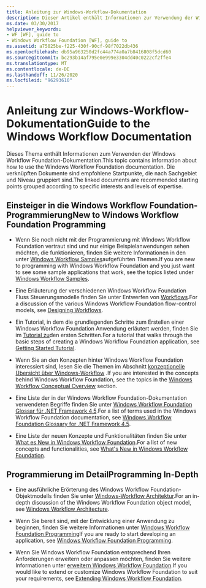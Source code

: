 ```yaml
---
title: Anleitung zur Windows-Workflow-Dokumentation
description: Dieser Artikel enthält Informationen zur Verwendung der Windows Workflow Foundation Dokumentation, gruppiert nach Interessen und Fachkenntnissen.
ms.date: 03/30/2017
helpviewer_keywords:
- WF [WF], guide to
- Windows Workflow Foundation [WF], guide to
ms.assetid: a75025be-f225-430f-90cf-98f7022db436
ms.openlocfilehash: db95a963250d2fc44a774a0a7b8416808f5dcd60
ms.sourcegitcommit: bc293b14af795e0e999e3304dd40c0222cf2ffe4
ms.translationtype: MT
ms.contentlocale: de-DE
ms.lasthandoff: 11/26/2020
ms.locfileid: "96293610"
---
```

# <a name="guide-to-the-windows-workflow-documentation"></a><span data-ttu-id="98537-103">Anleitung zur Windows-Workflow-Dokumentation</span><span class="sxs-lookup"><span data-stu-id="98537-103">Guide to the Windows Workflow Documentation</span></span>

<span data-ttu-id="98537-104">Dieses Thema enthält Informationen zum Verwenden der Windows Workflow Foundation-Dokumentation.</span><span class="sxs-lookup"><span data-stu-id="98537-104">This topic contains information about how to use the Windows Workflow Foundation documentation.</span></span> <span data-ttu-id="98537-105">Die verknüpften Dokumente sind empfohlene Startpunkte, die nach Sachgebiet und Niveau gruppiert sind.</span><span class="sxs-lookup"><span data-stu-id="98537-105">The linked documents are recommended starting points grouped according to specific interests and levels of expertise.</span></span>  
  
## <a name="new-to-windows-workflow-foundation-programming"></a><span data-ttu-id="98537-106">Einsteiger in die Windows Workflow Foundation-Programmierung</span><span class="sxs-lookup"><span data-stu-id="98537-106">New to Windows Workflow Foundation Programming</span></span>  
  
- <span data-ttu-id="98537-107">Wenn Sie noch nicht mit der Programmierung mit Windows Workflow Foundation vertraut sind und nur einige Beispielanwendungen sehen möchten, die funktionieren, finden Sie weitere Informationen in den unter [Windows Workflow Samples](./samples/index.md)aufgeführten Themen.</span><span class="sxs-lookup"><span data-stu-id="98537-107">If you are new to programming with Windows Workflow Foundation and you just want to see some sample applications that work, see the topics listed under [Windows Workflow Samples](./samples/index.md).</span></span>  
  
- <span data-ttu-id="98537-108">Eine Erläuterung der verschiedenen Windows Workflow Foundation Fluss Steuerungsmodelle finden Sie unter Entwerfen von [Workflows](designing-workflows.md).</span><span class="sxs-lookup"><span data-stu-id="98537-108">For a discussion of the various Windows Workflow Foundation flow-control models, see [Designing Workflows](designing-workflows.md).</span></span>  
  
- <span data-ttu-id="98537-109">Ein Tutorial, in dem die grundlegenden Schritte zum Erstellen einer Windows Workflow Foundation Anwendung erläutert werden, finden Sie im [Tutorial zu](getting-started-tutorial.md)den ersten Schritten.</span><span class="sxs-lookup"><span data-stu-id="98537-109">For a tutorial that walks through the basic steps of creating a Windows Workflow Foundation application, see [Getting Started Tutorial](getting-started-tutorial.md).</span></span>  
  
- <span data-ttu-id="98537-110">Wenn Sie an den Konzepten hinter Windows Workflow Foundation interessiert sind, lesen Sie die Themen im Abschnitt [konzeptionelle Übersicht über Windows-Workflow](conceptual-overview.md) .</span><span class="sxs-lookup"><span data-stu-id="98537-110">If you are interested in the concepts behind Windows Workflow Foundation, see the topics in the [Windows Workflow Conceptual Overview](conceptual-overview.md) section.</span></span>  
  
- <span data-ttu-id="98537-111">Eine Liste der in der Windows Workflow Foundation-Dokumentation verwendeten Begriffe finden Sie unter [Windows Workflow Foundation Glossar für .NET Framework 4,5](glossary.md).</span><span class="sxs-lookup"><span data-stu-id="98537-111">For a list of terms used in the Windows Workflow Foundation documentation, see [Windows Workflow Foundation Glossary for .NET Framework 4.5](glossary.md).</span></span>  
  
- <span data-ttu-id="98537-112">Eine Liste der neuen Konzepte und Funktionalitäten finden Sie unter [What es New in Windows Workflow Foundation](whats-new.md).</span><span class="sxs-lookup"><span data-stu-id="98537-112">For a list of new concepts and functionalities, see [What's New in Windows Workflow Foundation](whats-new.md).</span></span>  
  
## <a name="programming-in-depth"></a><span data-ttu-id="98537-113">Programmierung im Detail</span><span class="sxs-lookup"><span data-stu-id="98537-113">Programming In-Depth</span></span>  
  
- <span data-ttu-id="98537-114">Eine ausführliche Erörterung des Windows Workflow Foundation-Objektmodells finden Sie unter [Windows-Workflow Architektur](architecture.md).</span><span class="sxs-lookup"><span data-stu-id="98537-114">For an in-depth discussion of the Windows Workflow Foundation object model, see [Windows Workflow Architecture](architecture.md).</span></span>  
  
- <span data-ttu-id="98537-115">Wenn Sie bereit sind, mit der Entwicklung einer Anwendung zu beginnen, finden Sie weitere Informationen unter [Windows Workflow Foundation Programming](programming.md)</span><span class="sxs-lookup"><span data-stu-id="98537-115">If you are ready to start developing an application, see [Windows Workflow Foundation Programming](programming.md).</span></span>  
  
- <span data-ttu-id="98537-116">Wenn Sie Windows Workflow Foundation entsprechend Ihren Anforderungen erweitern oder anpassen möchten, finden Sie weitere Informationen unter [erweitern Windows Workflow Foundation](extend.md).</span><span class="sxs-lookup"><span data-stu-id="98537-116">If you would like to extend or customize Windows Workflow Foundation to suit your requirements, see [Extending Windows Workflow Foundation](extend.md).</span></span>

